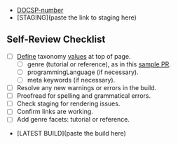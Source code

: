 <!-- Add a description of your PR here (optional) -->

- [DOCSP-number](https://jira.mongodb.org/browse/)
- [STAGING](paste the link to staging here)

Self-Review Checklist
-----------------------

- [ ] [Define](https://wiki.corp.mongodb.com/display/DE/Taxonomy+tagging+instructions) taxonomy [values](https://wiki.corp.mongodb.com/display/DE/Docs+Taxonomy) at top of page.
  - [ ] genre (tutorial or reference), as in this [sample PR](https://github.com/10gen/cloud-docs/pull/5042).
  - [ ] programmingLanguage (if necessary).
  - [ ] meta keywords (if necessary).
- [ ] Resolve any new warnings or errors in the build.
- [ ] Proofread for spelling and grammatical errors.
- [ ] Check staging for rendering issues.
- [ ] Confirm links are working.
- [ ] Add genre facets: tutorial or reference.

- [LATEST BUILD](paste the build here)
